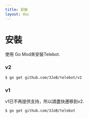 ```yaml
---
title: 安裝
layout: doc
---
```


# 安裝

使用 Go Mod來安裝Telebot.

### v2
```bash
$ go get github.com/3JoB/telebot/v2
```

### v1
v1已不再提供支持，所以請盡快遷移到v2.
```bash
$ go get github.com/3JoB/telebot
```